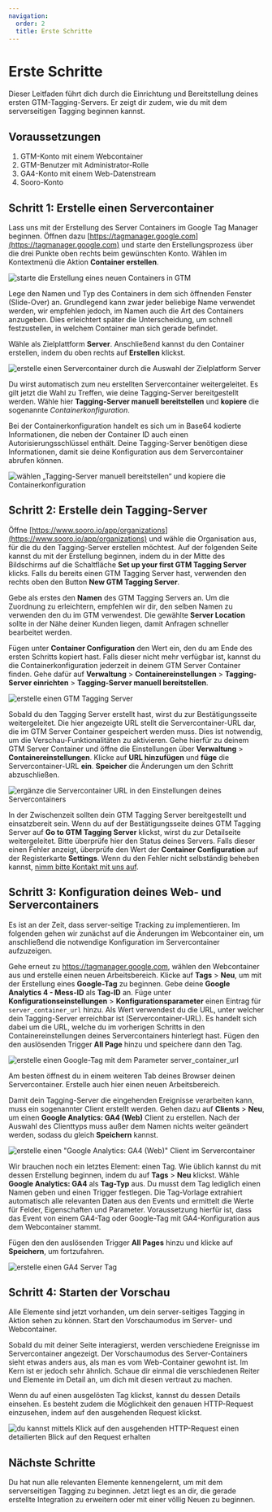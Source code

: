 ```yaml
---
navigation:
  order: 2
  title: Erste Schritte
---
```


# Erste Schritte

Dieser Leitfaden führt dich durch die Einrichtung und Bereitstellung deines ersten GTM-Tagging-Servers. Er zeigt dir zudem, wie du mit dem serverseitigen Tagging beginnen kannst.

## Voraussetzungen

1. GTM-Konto mit einem Webcontainer
2. GTM-Benutzer mit Administrator-Rolle
3. GA4-Konto mit einem Web-Datenstream
4. Sooro-Konto

## Schritt 1: Erstelle einen Servercontainer

Lass uns mit der Erstellung des Server Containers im Google Tag Manager beginnen. Öffnen dazu [https://tagmanager.google.com](https://tagmanager.google.com) und starte den Erstellungsprozess über die drei Punkte oben rechts beim gewünschten Konto. Wählen im Kontextmenü die Aktion **Container erstellen**.

![starte die Erstellung eines neuen Containers in GTM](/assets/images/gtm-tagging-server-hosting/get-started/open-container-creation-dialog_2560x880.webp)

Lege den Namen und Typ des Containers in dem sich öffnenden Fenster (Slide-Over) an. Grundlegend kann zwar jeder beliebige Name verwendet werden, wir empfehlen jedoch, im Namen auch die Art des Containers anzugeben. Dies erleichtert später die Unterscheidung, um schnell festzustellen, in welchem Container man sich gerade befindet.

Wähle als Zielplattform **Server**. Anschließend kannst du den Container erstellen, indem du oben rechts auf **Erstellen** klickst.

![erstelle einen Servercontainer durch die Auswahl der Zielplatform Server](/assets/images/gtm-tagging-server-hosting/get-started/create-gtm-server-container_2560x1240.webp)

Du wirst automatisch zum neu erstellten Servercontainer weitergeleitet. Es gilt jetzt die Wahl zu Treffen, wie deine Tagging-Server bereitgestellt werden. Wähle hier **Tagging-Server manuell bereitstellen** und **kopiere** die sogenannte _Containerkonfiguration_.

Bei der Containerkonfiguration handelt es sich um in Base64 kodierte Informationen, die neben der Container ID auch einen Autorisierungsschlüssel enthält. Deine Tagging-Server benötigen diese Informationen, damit sie deine Konfiguration aus dem Servercontainer abrufen können.

![wählen „Tagging-Server manuell bereitstellen“ und kopiere die Containerkonfiguration](/assets/images/gtm-tagging-server-hosting/get-started/provision-of-tagging-servers_2560x1360.webp)

## Schritt 2: Erstelle dein Tagging-Server

Öffne [https://www.sooro.io/app/organizations](https://www.sooro.io/app/organizations) und wähle die Organisation aus, für die du den Tagging-Server erstellen möchtest. Auf der folgenden Seite kannst du mit der Erstellung beginnen, indem du in der Mitte des Bildschirms auf die Schaltfläche **Set up your first GTM Tagging Server** klicks. Falls du bereits einen GTM Tagging Server hast, verwenden den rechts oben den Button **New GTM Tagging Server**.

Gebe als erstes den **Namen** des GTM Tagging Servers an. Um die Zuordnung zu erleichtern, empfehlen wir dir, den selben Namen zu verwenden den du im GTM verwendest. Die gewählte **Server Location** sollte in der Nähe deiner Kunden liegen, damit Anfragen schneller bearbeitet werden.

Fügen unter **Container Configuration** den Wert ein, den du am Ende des ersten Schritts kopiert hast. Falls dieser nicht mehr verfügbar ist, kannst du die Containerkonfiguration jederzeit in deinem GTM Server Container finden. Gehe dafür auf **Verwaltung** > **Containereinstellungen** > **Tagging-Server einrichten** > **Tagging-Server manuell bereitstellen**.

![erstelle einen GTM Tagging Server](/assets/images/gtm-tagging-server-hosting/get-started/create-gtm-tagging-server_2560x1440.webp)

Sobald du den Tagging Server erstellt hast, wirst du zur Bestätigungsseite weitergeleitet. Die hier angezeigte URL stellt die Servercontainer-URL dar, die im GTM Server Container gespeichert werden muss. Dies ist notwendig, um die Verschau-Funktionalitäten zu aktivieren. Gehe hierfür zu deinem GTM Server Container und öffne die Einstellungen über **Verwaltung** > **Containereinstellungen**. Klicke auf **URL hinzufügen** und **füge** die Servercontainer-URL **ein**. **Speicher** die Änderungen um den Schritt abzuschließen.

![ergänze die Servercontainer URL in den Einstellungen deines Servercontainers](/assets/images/gtm-tagging-server-hosting/get-started/add-tagging-server-url_2560x1570.webp)

In der Zwischenzeit sollten dein GTM Tagging Server bereitgestellt und einsatzbereit sein. Wenn du auf der Bestätigungsseite deines GTM Tagging Server auf **Go to GTM Tagging Server** klickst, wirst du zur Detailseite weitergeleitet. Bitte überprüfe hier den Status deines Servers. Falls dieser einen Fehler anzeigt, überprüfe den Wert der **Container Configuration** auf der Registerkarte **Settings**. Wenn du den Fehler nicht selbständig beheben kannst, [nimm bitte Kontakt mit uns auf](mailto:support@sooro.io?subject=Fehler%20bei%20der%20Konfiguration-%20GTM%20Tagging%20Server%20Hosting).

## Schritt 3: Konfiguration deines Web- und Servercontainers

Es ist an der Zeit, dass server-seitige Tracking zu implementieren. Im folgenden gehen wir zunächst auf die Änderungen im Webcontainer ein, um anschließend die notwendige Konfiguration im Servercontainer aufzuzeigen.

Gehe erneut zu https://tagmanager.google.com, wählen den Webcontainer aus und erstelle einen neuen Arbeitsbereich. Klicke auf **Tags** > **Neu**, um mit der Erstellung eines **Google-Tag** zu beginnen. Gebe deine **Google Analytics 4 - Mess-ID** als **Tag-ID** an. Füge unter **Konfigurationseinstellungen** > **Konfigurationsparameter** einen Eintrag für `server_container_url` hinzu. Als Wert verwendest du die URL, unter welcher dein Tagging-Server erreichbar ist (Servercontainer-URL). Es handelt sich dabei um die URL, welche du im vorherigen Schritts in den Containereinstellungen deines Servercontainers hinterlegt hast. Fügen den den auslösenden Trigger **All Page** hinzu und speichere dann den Tag.

![erstelle einen Google-Tag mit dem Parameter server_container_url](/assets/images/gtm-tagging-server-hosting/get-started/create-google-tag_2560x1970.webp)

Am besten öffnest du in einem weiteren Tab deines Browser deinen Servercontainer. Erstelle auch hier einen neuen Arbeitsbereich.

Damit dein Tagging-Server die eingehenden Ereignisse verarbeiten kann, muss ein sogenannter Client erstellt werden. Gehen dazu auf **Clients** > **Neu**, um einen **Google Analytics: GA4 (Web)** Client zu erstellen. Nach der Auswahl des Clienttyps muss außer dem Namen nichts weiter geändert werden, sodass du gleich **Speichern** kannst.

![erstelle einen "Google Analytics: GA4 (Web)" Client im Servercontainer](/assets/images/gtm-tagging-server-hosting/get-started/create-google-analytics-4-client_2560x1100.webp)

Wir brauchen noch ein letztes Element: einen Tag. Wie üblich kannst du mit dessen Erstellung beginnen, indem du auf **Tags** > **Neu** klickst. Wähle **Google Analytics: GA4** als **Tag-Typ** aus. Du musst dem Tag lediglich einen Namen geben und einen Trigger festlegen. Die Tag-Vorlage extrahiert automatisch alle relevanten Daten aus den Events und ermittelt die Werte für Felder, Eigenschaften und Parameter. Voraussetzung hierfür ist, dass das Event von einem GA4-Tag oder Google-Tag mit GA4-Konfiguration aus dem Webcontainer stammt.

Fügen den den auslösenden Trigger **All Pages** hinzu und klicke auf **Speichern**, um fortzufahren.

![erstelle einen GA4 Server Tag](/assets/images/gtm-tagging-server-hosting/get-started/create-google-analytics-4-page-view-at-server-side_2560x2100.webp)

## Schritt 4: Starten der Vorschau

Alle Elemente sind jetzt vorhanden, um dein server-seitiges Tagging in Aktion sehen zu können. Start den Vorschaumodus im Server- und Webcontainer.

Sobald du mit deiner Seite interagierst, werden verschiedene Ereignisse im Servercontainer angezeigt. Der Vorschaumodus des Server-Containers sieht etwas anders aus, als man es vom Web-Container gewohnt ist. Im Kern ist er jedoch sehr ähnlich. Schaue dir einmal die verschiedenen Reiter und Elemente im Detail an, um dich mit diesen vertraut zu machen.

Wenn du auf einen ausgelösten Tag klickst, kannst du dessen Details einsehen. Es besteht zudem die Möglichkeit den genauen HTTP-Request einzusehen, indem auf den ausgehenden Request klickst.

![du kannst mittels Klick auf den ausgehenden HTTP-Request einen detailierten Blick auf den Request erhalten](/assets/images/gtm-tagging-server-hosting/get-started/preview-mode-of-server-container_2560x1780.webp)

## Nächste Schritte

Du hat nun alle relevanten Elemente kennengelernt, um mit dem serverseitigen Tagging zu beginnen. Jetzt liegt es an dir, die gerade erstellte Integration zu erweitern oder mit einer völlig Neuen zu beginnen.
